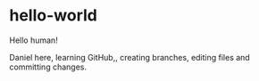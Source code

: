 # hello-world

Hello human!

Daniel here, learning GitHub,, creating branches, editing files and committing changes.
